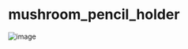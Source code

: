 # mushroom_pencil_holder

![image](https://github.com/user-attachments/assets/323a4c82-52d6-4835-a0cc-40d35b883b12)
